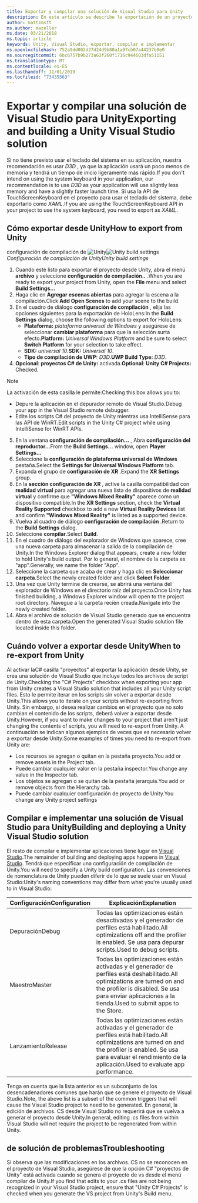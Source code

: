 ```yaml
---
title: Exportar y compilar una solución de Visual Studio para Unity
description: En este artículo se describe la exportación de un proyecto de realidad mixta desde Unity para que pueda compilar e implementar en Visual Studio.
author: mattzmsft
ms.author: mazeller
ms.date: 03/21/2018
ms.topic: article
keywords: Unity, Visual Studio, exportar, compilar e implementar
ms.openlocfilehash: 752a9dd002d27d24d9b80a1a97cb07a44237b9e0
ms.sourcegitcommit: 6bc6757b9b273a63f260f1716c944603dfa51151
ms.translationtype: MT
ms.contentlocale: es-ES
ms.lasthandoff: 11/01/2019
ms.locfileid: "73435563"
---
```

# <a name="exporting-and-building-a-unity-visual-studio-solution"></a><span data-ttu-id="8da93-104">Exportar y compilar una solución de Visual Studio para Unity</span><span class="sxs-lookup"><span data-stu-id="8da93-104">Exporting and building a Unity Visual Studio solution</span></span>

<span data-ttu-id="8da93-105">Si no tiene previsto usar el teclado del sistema en su aplicación, nuestra recomendación es usar *D3D* , ya que la aplicación usará un poco menos de memoria y tendrá un tiempo de inicio ligeramente más rápido.</span><span class="sxs-lookup"><span data-stu-id="8da93-105">If you don't intend on using the system keyboard in your application, our recommendation is to use *D3D* as your application will use slightly less memory and have a slightly faster launch time.</span></span> <span data-ttu-id="8da93-106">Si usa la API de TouchScreenKeyboard en el proyecto para usar el teclado del sistema, debe exportarlo como *XAML*.</span><span class="sxs-lookup"><span data-stu-id="8da93-106">If you are using the TouchScreenKeyboard API in your project to use the system keyboard, you need to export as *XAML*.</span></span>

## <a name="how-to-export-from-unity"></a><span data-ttu-id="8da93-107">Cómo exportar desde Unity</span><span class="sxs-lookup"><span data-stu-id="8da93-107">How to export from Unity</span></span>

<span data-ttu-id="8da93-108">configuración de compilación de ![Unity](images/unitybuildsettings-300px.png)</span><span class="sxs-lookup"><span data-stu-id="8da93-108">![Unity build settings](images/unitybuildsettings-300px.png)</span></span><br>
<span data-ttu-id="8da93-109">*Configuración de compilación de Unity*</span><span class="sxs-lookup"><span data-stu-id="8da93-109">*Unity build settings*</span></span>

1. <span data-ttu-id="8da93-110">Cuando esté listo para exportar el proyecto desde Unity, abra el menú **archivo** y seleccione **configuración de compilación..** .</span><span class="sxs-lookup"><span data-stu-id="8da93-110">When you are ready to export your project from Unity, open the **File** menu and select **Build Settings...**</span></span>
2. <span data-ttu-id="8da93-111">Haga clic en **Agregar escenas abiertas** para agregar la escena a la compilación.</span><span class="sxs-lookup"><span data-stu-id="8da93-111">Click **Add Open Scenes** to add your scene to the build.</span></span>
3. <span data-ttu-id="8da93-112">En el cuadro de diálogo **configuración de compilación** , elija las opciones siguientes para la exportación de HoloLens:</span><span class="sxs-lookup"><span data-stu-id="8da93-112">In the **Build Settings** dialog, choose the following options to export for HoloLens:</span></span>
   * <span data-ttu-id="8da93-113">**Plataforma:** *plataforma universal de Windows* y asegúrese de seleccionar **cambiar plataforma** para que la selección surta efecto.</span><span class="sxs-lookup"><span data-stu-id="8da93-113">**Platform:** *Universal Windows Platform* and be sure to select **Switch Platform** for your selection to take effect.</span></span>
   * <span data-ttu-id="8da93-114">**SDK:** *universal 10*.</span><span class="sxs-lookup"><span data-stu-id="8da93-114">**SDK:** *Universal 10*.</span></span>
   * <span data-ttu-id="8da93-115">**Tipo de compilación de UWP:** *D3D*.</span><span class="sxs-lookup"><span data-stu-id="8da93-115">**UWP Build Type:** *D3D*.</span></span>
4. <span data-ttu-id="8da93-116">**Opcional**: **proyectos C# de Unity:** activada.</span><span class="sxs-lookup"><span data-stu-id="8da93-116">**Optional**: **Unity C# Projects:** Checked.</span></span>

>[!NOTE]
><span data-ttu-id="8da93-117">La activación de esta casilla le permite:</span><span class="sxs-lookup"><span data-stu-id="8da93-117">Checking this box allows you to:</span></span>
>* <span data-ttu-id="8da93-118">Depure la aplicación en el depurador remoto de Visual Studio.</span><span class="sxs-lookup"><span data-stu-id="8da93-118">Debug your app in the Visual Studio remote debugger.</span></span>
>* <span data-ttu-id="8da93-119">Edite los scripts C# del proyecto de Unity mientras usa IntelliSense para las API de WinRT.</span><span class="sxs-lookup"><span data-stu-id="8da93-119">Edit scripts in the Unity C# project while using IntelliSense for WinRT APIs.</span></span>

5. <span data-ttu-id="8da93-120">En la ventana **configuración de compilación...** , Abra **configuración del reproductor...**</span><span class="sxs-lookup"><span data-stu-id="8da93-120">From the **Build Settings...** window, open **Player Settings...**</span></span>
6. <span data-ttu-id="8da93-121">Seleccione la **configuración de plataforma universal de Windows** pestaña.</span><span class="sxs-lookup"><span data-stu-id="8da93-121">Select the **Settings for Universal Windows Platform** tab.</span></span>
7. <span data-ttu-id="8da93-122">Expanda el grupo de **configuración de XR** .</span><span class="sxs-lookup"><span data-stu-id="8da93-122">Expand the **XR Settings** group.</span></span>
8. <span data-ttu-id="8da93-123">En la **sección configuración de XR** , active la casilla compatibilidad con **realidad virtual** para agregar una nueva lista de dispositivos de **realidad virtual** y confirme que **"Windows Mixed Reality"** aparece como un dispositivo compatible.</span><span class="sxs-lookup"><span data-stu-id="8da93-123">In the **XR Settings** section, check the **Virtual Reality Supported** checkbox to add a new **Virtual Reality Devices** list and confirm **"Windows Mixed Reality"** is listed as a supported device.</span></span>
9. <span data-ttu-id="8da93-124">Vuelva al cuadro de diálogo **configuración de compilación** .</span><span class="sxs-lookup"><span data-stu-id="8da93-124">Return to the **Build Settings** dialog.</span></span>
10. <span data-ttu-id="8da93-125">Seleccione **compilar**.</span><span class="sxs-lookup"><span data-stu-id="8da93-125">Select **Build**.</span></span>
11. <span data-ttu-id="8da93-126">En el cuadro de diálogo del explorador de Windows que aparece, cree una nueva carpeta para almacenar la salida de la compilación de Unity.</span><span class="sxs-lookup"><span data-stu-id="8da93-126">In the Windows Explorer dialog that appears, create a new folder to hold Unity's build output.</span></span> <span data-ttu-id="8da93-127">Por lo general, el nombre de la carpeta es "app".</span><span class="sxs-lookup"><span data-stu-id="8da93-127">Generally, we name the folder "App".</span></span>
12. <span data-ttu-id="8da93-128">Seleccione la carpeta que acaba de crear y haga clic en **Seleccionar carpeta**.</span><span class="sxs-lookup"><span data-stu-id="8da93-128">Select the newly created folder and click **Select Folder**.</span></span>
13. <span data-ttu-id="8da93-129">Una vez que Unity termine de crearse, se abrirá una ventana del explorador de Windows en el directorio raíz del proyecto.</span><span class="sxs-lookup"><span data-stu-id="8da93-129">Once Unity has finished building, a Windows Explorer window will open to the project root directory.</span></span> <span data-ttu-id="8da93-130">Navegue a la carpeta recién creada.</span><span class="sxs-lookup"><span data-stu-id="8da93-130">Navigate into the newly created folder.</span></span>
14. <span data-ttu-id="8da93-131">Abra el archivo de solución de Visual Studio generado que se encuentra dentro de esta carpeta.</span><span class="sxs-lookup"><span data-stu-id="8da93-131">Open the generated Visual Studio solution file located inside this folder.</span></span>

## <a name="when-to-re-export-from-unity"></a><span data-ttu-id="8da93-132">Cuándo volver a exportar desde Unity</span><span class="sxs-lookup"><span data-stu-id="8da93-132">When to re-export from Unity</span></span>

<span data-ttu-id="8da93-133">Al activar laC# casilla "proyectos" al exportar la aplicación desde Unity, se crea una solución de Visual Studio que incluye todos los archivos de script de Unity.</span><span class="sxs-lookup"><span data-stu-id="8da93-133">Checking the "C# Projects" checkbox when exporting your app from Unity creates a Visual Studio solution that includes all your Unity script files.</span></span> <span data-ttu-id="8da93-134">Esto le permite iterar en los scripts sin volver a exportar desde Unity.</span><span class="sxs-lookup"><span data-stu-id="8da93-134">This allows you to iterate on your scripts without re-exporting from Unity.</span></span> <span data-ttu-id="8da93-135">Sin embargo, si desea realizar cambios en el proyecto que no solo cambian el contenido de los scripts, deberá volver a exportar desde Unity.</span><span class="sxs-lookup"><span data-stu-id="8da93-135">However, if you want to make changes to your project that aren't just changing the contents of scripts, you will need to re-export from Unity.</span></span> <span data-ttu-id="8da93-136">A continuación se indican algunos ejemplos de veces que es necesario volver a exportar desde Unity:</span><span class="sxs-lookup"><span data-stu-id="8da93-136">Some examples of times you need to re-export from Unity are:</span></span>
* <span data-ttu-id="8da93-137">Los recursos se agregan o quitan en la pestaña proyecto.</span><span class="sxs-lookup"><span data-stu-id="8da93-137">You add or remove assets in the Project tab.</span></span>
* <span data-ttu-id="8da93-138">Puede cambiar cualquier valor en la pestaña inspector.</span><span class="sxs-lookup"><span data-stu-id="8da93-138">You change any value in the Inspector tab.</span></span>
* <span data-ttu-id="8da93-139">Los objetos se agregan o se quitan de la pestaña jerarquía.</span><span class="sxs-lookup"><span data-stu-id="8da93-139">You add or remove objects from the Hierarchy tab.</span></span>
* <span data-ttu-id="8da93-140">Puede cambiar cualquier configuración de proyecto de Unity.</span><span class="sxs-lookup"><span data-stu-id="8da93-140">You change any Unity project settings</span></span>

## <a name="building-and-deploying-a-unity-visual-studio-solution"></a><span data-ttu-id="8da93-141">Compilar e implementar una solución de Visual Studio para Unity</span><span class="sxs-lookup"><span data-stu-id="8da93-141">Building and deploying a Unity Visual Studio solution</span></span>

<span data-ttu-id="8da93-142">El resto de compilar e implementar aplicaciones tiene lugar en [Visual Studio](using-visual-studio.md).</span><span class="sxs-lookup"><span data-stu-id="8da93-142">The remainder of building and deploying apps happens in [Visual Studio](using-visual-studio.md).</span></span> <span data-ttu-id="8da93-143">Tendrá que especificar una configuración de compilación de Unity.</span><span class="sxs-lookup"><span data-stu-id="8da93-143">You will need to specify a Unity build configuration.</span></span> <span data-ttu-id="8da93-144">Las convenciones de nomenclatura de Unity pueden diferir de lo que se suele usar en Visual Studio:</span><span class="sxs-lookup"><span data-stu-id="8da93-144">Unity's naming conventions may differ from what you're usually used to in Visual Studio:</span></span>

|  <span data-ttu-id="8da93-145">Configuración</span><span class="sxs-lookup"><span data-stu-id="8da93-145">Configuration</span></span>  |  <span data-ttu-id="8da93-146">Explicación</span><span class="sxs-lookup"><span data-stu-id="8da93-146">Explanation</span></span> | 
|----------|----------|
|  <span data-ttu-id="8da93-147">Depuración</span><span class="sxs-lookup"><span data-stu-id="8da93-147">Debug</span></span>  |  <span data-ttu-id="8da93-148">Todas las optimizaciones están desactivadas y el generador de perfiles está habilitado.</span><span class="sxs-lookup"><span data-stu-id="8da93-148">All optimizations off and the profiler is enabled.</span></span> <span data-ttu-id="8da93-149">Se usa para depurar scripts.</span><span class="sxs-lookup"><span data-stu-id="8da93-149">Used to debug scripts.</span></span> | 
|  <span data-ttu-id="8da93-150">Maestro</span><span class="sxs-lookup"><span data-stu-id="8da93-150">Master</span></span>  |  <span data-ttu-id="8da93-151">Todas las optimizaciones están activadas y el generador de perfiles está deshabilitado.</span><span class="sxs-lookup"><span data-stu-id="8da93-151">All optimizations are turned on and the profiler is disabled.</span></span> <span data-ttu-id="8da93-152">Se usa para enviar aplicaciones a la tienda.</span><span class="sxs-lookup"><span data-stu-id="8da93-152">Used to submit apps to the Store.</span></span> | 
|  <span data-ttu-id="8da93-153">Lanzamiento</span><span class="sxs-lookup"><span data-stu-id="8da93-153">Release</span></span>  |  <span data-ttu-id="8da93-154">Todas las optimizaciones están activadas y el generador de perfiles está habilitado.</span><span class="sxs-lookup"><span data-stu-id="8da93-154">All optimizations are turned on and the profiler is enabled.</span></span> <span data-ttu-id="8da93-155">Se usa para evaluar el rendimiento de la aplicación.</span><span class="sxs-lookup"><span data-stu-id="8da93-155">Used to evaluate app performance.</span></span> | 

<span data-ttu-id="8da93-156">Tenga en cuenta que la lista anterior es un subconjunto de los desencadenadores comunes que harán que se genere el proyecto de Visual Studio.</span><span class="sxs-lookup"><span data-stu-id="8da93-156">Note, the above list is a subset of the common triggers that will cause the Visual Studio project to need to be generated.</span></span> <span data-ttu-id="8da93-157">En general, la edición de archivos. CS desde Visual Studio no requerirá que se vuelva a generar el proyecto desde Unity.</span><span class="sxs-lookup"><span data-stu-id="8da93-157">In general, editing .cs files from within Visual Studio will not require the project to be regenerated from within Unity.</span></span>

## <a name="troubleshooting"></a><span data-ttu-id="8da93-158">de solución de problemas</span><span class="sxs-lookup"><span data-stu-id="8da93-158">Troubleshooting</span></span>

<span data-ttu-id="8da93-159">Si observa que las modificaciones en los archivos. CS no se reconocen en el proyecto de Visual Studio, asegúrese de que la opción C# "proyectos de Unity" está activada cuando se genera el proyecto de vs desde el menú compilar de Unity.</span><span class="sxs-lookup"><span data-stu-id="8da93-159">If you find that edits to your .cs files are not being recognized in your Visual Studio project, ensure that "Unity C# Projects" is checked when you generate the VS project from Unity's Build menu.</span></span>
